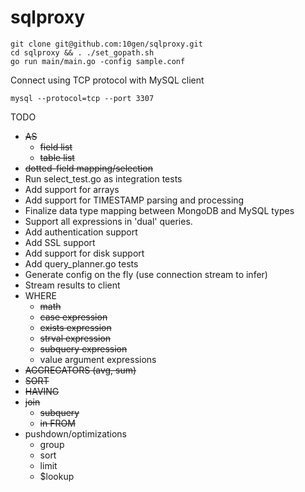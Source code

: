 # sqlproxy

```
git clone git@github.com:10gen/sqlproxy.git
cd sqlproxy && . ./set_gopath.sh
go run main/main.go -config sample.conf
```

Connect using TCP protocol with MySQL client
```
mysql --protocol=tcp --port 3307
```

TODO

- ~~AS~~
   - ~~field list~~
   - ~~table list~~
- ~~dotted-field mapping/selection~~
- Run select_test.go as integration tests
- Add support for arrays
- Add support for TIMESTAMP parsing and processing
- Finalize data type mapping between MongoDB and MySQL types
- Support all expressions in 'dual' queries.
- Add authentication support
- Add SSL support
- Add support for disk support
- Add query_planner.go tests
- Generate config on the fly (use connection stream to infer)
- Stream results to client
- WHERE
   - ~~math~~
   - ~~case expression~~
   - ~~exists expression~~
   - ~~strval expression~~
   - ~~subquery expression~~
   - value argument expressions
- ~~AGGREGATORS (avg, sum)~~
- ~~SORT~~
- ~~HAVING~~
- ~~join~~
   - ~~subquery~~
   - ~~in FROM~~
- pushdown/optimizations
   - group
   - sort
   - limit
   - $lookup
